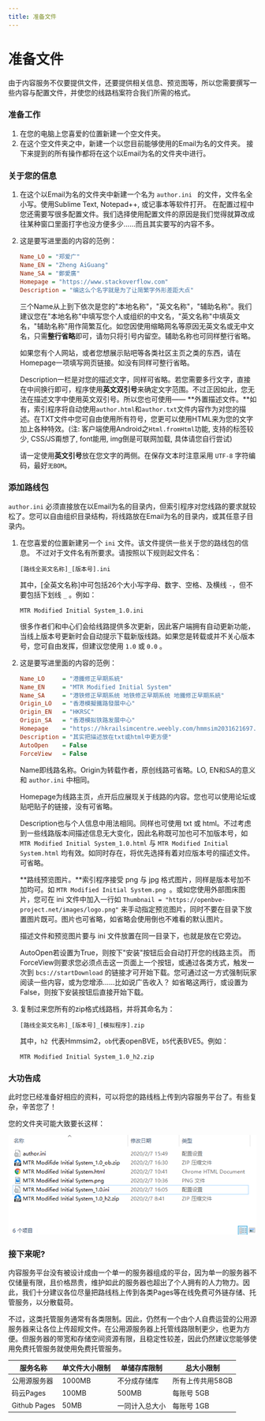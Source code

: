 ```yaml
---
title: 准备文件
---
```


# 准备文件

由于内容服务不仅要提供文件，还要提供相关信息、预览图等，所以您需要撰写一些内容与配置文件，并使您的线路档案符合我们所需的格式。

### 准备工作

1. 在您的电脑上您喜爱的位置新建一个空文件夹。
2. 在这个空文件夹之中，新建一个以您目前能够使用的Email为名的文件夹。
   接下来提到的所有操作都将在这个以Email为名的文件夹中进行。

### 关于您的信息

1. 在这个以Email为名的文件夹中新建一个名为  `author.ini ` 的文件，文件名全小写。使用Sublime Text, Notepad++, 或记事本等软件打开。
   在配置过程中您还需要写很多配置文件。我们选择使用配置文件的原因是我们觉得就算改成往某种窗口里面打字也没方便多少……而且其实要写的内容不多。

2. 这是要写进里面的内容的范例：

   ```ini
   Name_LO = "郑爱广"
   Name_EN = "Zheng AiGuang"
   Name_SA = "鄭愛廣"
   Homepage = "https://www.stackoverflow.com"
   Description = "编这么个名字就是为了让简繁字外形差距大点"
   ```

   三个Name从上到下依次是您的"本地名称"，"英文名称"，"辅助名称"。我们建议您在"本地名称"中填写您个人或组织的中文名，"英文名称"中填英文名，"辅助名称"用作简繁互化。如您因使用缩略网名等原因无英文名或无中文名，只需**整行省略**即可，请勿只将引号内留空。辅助名称也可同样整行省略。

   如果您有个人网站，或者您想展示贴吧等各类社区主页之类的东西，请在Homepage一项填写网页链接。如没有同样可整行省略。

   Description一栏是对您的描述文字，同样可省略。若您需要多行文字，直接在中间换行即可，程序使用**英文双引号**来确定文字范围。不过正因如此，您无法在描述文字中使用英文双引号。所以您也可使用——
   **外置描述文件。**如有，索引程序将自动使用`author.html`和`author.txt`文件内容作为对您的描述。在TXT文件中您可自由使用所有符号，您更可以使用HTML来为您的文字加上各种特效。(注: 客户端使用Android之`Html.fromHtml`功能, 支持的标签较少, CSS/JS甭想了, font能用, img倒是可联网加载, 具体请您自行尝试)

   请一定使用**英文引号**放在您文字的两侧。在保存文本时注意采用 `UTF-8` 字符编码，最好`无BOM`。

### 添加路线包

`author.ini` 必须直接放在以Email为名的目录内，但索引程序对您线路的要求就较松了。您可以自由组织目录结构，将线路放在Email为名的目录内，或其任意子目录内。

1. 在您喜爱的位置新建另一个 `ini` 文件。该文件提供一些关于您的路线包的信息。
   不过对于文件名有所要求。请按照以下规则起文件名：

   ```
   [路线全英文名称]_[版本号].ini
   ```

   其中，[全英文名称]中可包括26个大小写字母、数字、空格、及横线 `-`，但不要包括下划线 `_` 。例如：

   ```
   MTR Modified Initial System_1.0.ini
   ```

   很多作者们和中心们会给线路提供多次更新，因此客户端拥有自动更新功能，当线上版本号更新时会自动提示下载新版线路。如果您是转载或并不关心版本号，您可自由发挥，但建议您使用 `1.0` 或 `0.0` 。

2. 这是要写进里面的内容的范例：

   ```ini
   Name_LO     = "港鐵修正早期系統"
   Name_EN     = "MTR Modified Initial System"
   Name_SA     = "港铁修正早期系统 地铁修正早期系统 地鐵修正早期系統"
   Origin_LO   = "香港模擬鐵路發展中心"
   Origin_EN   = "HKRSC"
   Origin_SA   = "香港模拟铁路发展中心"
   Homepage    = "https://hkrailsimcentre.weebly.com/hmmsim2031621697.html"
   Description = "其实把描述放在txt或html中更方便"
   AutoOpen    = False
   ForceView   = False
   ```

   Name即线路名称。Origin为转载作者，原创线路可省略。LO, EN和SA的意义和 `author.ini` 中相同。

   Homepage为线路主页，点开后应展现关于线路的内容。您也可以使用论坛或贴吧贴子的链接，没有可省略。

   Description也与个人信息中用法相同。同样也可使用 txt 或 html。不过考虑到一些线路版本间描述信息无大变化，因此名称既可加也可不加版本号，如 `MTR Modified Initial System_1.0.html` 与 `MTR Modified Initial System.html` 均有效。如同时存在，将优先选择有着对应版本号的描述文件。可省略。

   **路线预览图片。**索引程序接受 png 与 jpg 格式图片，同样是版本号加不加均可。如 `MTR Modified Initial System.png `。或如您使用外部图床图片，您可在 ini 文件中加入一行如 `Thumbnail = "https://openbve-project.net/images/logo.png"` 来手动指定预览图片，同时不要在目录下放置图片既可。图片也可省略，如省略会使用倒也不难看的默认图片。

   描述文件和预览图片要与 ini 文件放置在同一目录下，也就是放在它旁边。 

   AutoOpen若设置为True，则按下"安装"按钮后会自动打开您的线路主页。
   而ForceView则要求您必须点击这一页面上一个按钮，或通过各类方式，触发一次到 `bcs://startDownload` 的链接才可开始下载。您可通过这一方式强制玩家阅读一些内容，或为您增添……比如说广告收入？
   如省略这两行，或设置为False，则按下安装按钮后直接开始下载。

3. 复制过来您所有的zip格式线路档，并将其命名为：

   ```
   [路线全英文名称]_[版本号]_[模拟程序].zip
   ```

   其中，`h2 `代表Hmmsim2，`ob`代表openBVE，`b5`代表BVE5。例如：

   ```
   MTR Modified Initial System_1.0_h2.zip
   ```



### 大功告成

此时您已经准备好相应的资料，可以将您的路线档上传到内容服务平台了。有些复杂，辛苦您了！

您的文件夹可能大致要长这样：

![文件夹预览](folder_example.png)



### 接下来呢?

内容服务平台没有被设计成由一个单一的服务器组成的平台，因为单一的服务器不仅储量有限，且价格昂贵，维护如此的服务器也超出了个人拥有的人力物力。因此，我们十分建议各位尽量把路线档上传到各类Pages等在线免费可外链存储、托管服务，以分散载荷。

不过，这类托管服务通常有各类限制。因此，仍然有一个由个人自费运营的公用源服务器来让各位上传超规文件。在公用源服务器上托管线路限制更少，也更为方便。但服务器的带宽和存储空间资源有限，且稳定性较差，因此仍然建议您能够使用免费托管服务就使用免费托管服务。

| 服务名称     | 单文件大小限制 | 单储存库限制   | 总大小限制       |
| ------------ | -------------- | -------------- | ---------------- |
| 公用源服务器 | 1000MB         | 不分成存储库   | 所有上传共用58GB |
| 码云Pages    | 100MB          | 500MB          | 每账号 5GB       |
| Github Pages | 50MB           | 一同计入总大小 | 每账号 1GB       |


